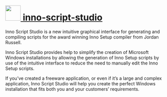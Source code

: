 # [<img src="https://cdn.rawgit.com/AdmiringWorm/chocolatey-packages/116cfb611f3c782e0675f424842f1f3a124f7bea/icons/inno-script-studio.png" height="48" width="48" /> inno-script-studio](https://chocolatey.org/packages/inno-script-studio)

Inno Script Studio is a new intuitive graphical interface for generating and compiling scripts for the award winning Inno Setup compiler from Jordan Russell.

Inno Script Studio provides help to simplify the creation of Microsoft Windows installations by allowing the generation of Inno Setup scripts by use of the intuitive interface to reduce the need to manually edit the Inno Setup scripts.

If you’ve created a freeware application, or even if it’s a large and complex application, Inno Script Studio will help you create the perfect Windows installation that fits both you and your customers’ requirements.
